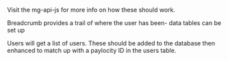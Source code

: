 Visit the mg-api-js for more info on how these should work.

Breadcrumb provides a trail of where the user has been- data tables can be set up

Users will get a list of users. These should be added to the database then enhanced to match up with a paylocity ID in the users table.

